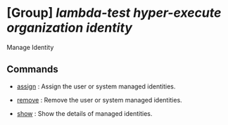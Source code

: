 # [Group] _lambda-test hyper-execute organization identity_

Manage Identity

## Commands

- [assign](/Commands/lambda-test/hyper-execute/organization/identity/_assign.md)
: Assign the user or system managed identities.

- [remove](/Commands/lambda-test/hyper-execute/organization/identity/_remove.md)
: Remove the user or system managed identities.

- [show](/Commands/lambda-test/hyper-execute/organization/identity/_show.md)
: Show the details of managed identities.
